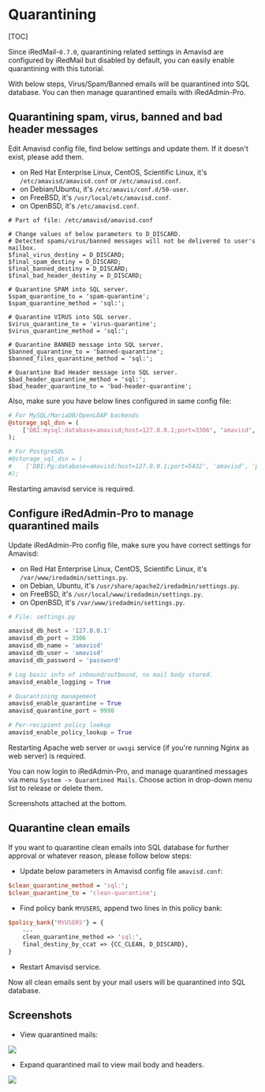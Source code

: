 # Quarantining

[TOC]


Since iRedMail-`0.7.0`, quarantining related settings in Amavisd are configured
by iRedMail but disabled by default, you can easily enable quarantining with
this tutorial.

With below steps, Virus/Spam/Banned emails will be quarantined into SQL database.
You can then manage quarantined emails with iRedAdmin-Pro.

## Quarantining spam, virus, banned and bad header messages

Edit Amavisd config file, find below settings and update them. If it doesn't
exist, please add them.

* on Red Hat Enterprise Linux, CentOS, Scientific Linux, it's `/etc/amavisd/amavisd.conf`
or `/etc/amavisd.conf`.
* on Debian/Ubuntu, it's `/etc/amavis/conf.d/50-user`.
* on FreeBSD, it's `/usr/local/etc/amavisd.conf`.
* on OpenBSD, it's `/etc/amavisd.conf`.

```
# Part of file: /etc/amavisd/amavisd.conf

# Change values of below parameters to D_DISCARD.
# Detected spams/virus/banned messages will not be delivered to user's mailbox.
$final_virus_destiny = D_DISCARD;
$final_spam_destiny = D_DISCARD;
$final_banned_destiny = D_DISCARD;
$final_bad_header_destiny = D_DISCARD;

# Quarantine SPAM into SQL server.
$spam_quarantine_to = 'spam-quarantine';
$spam_quarantine_method = 'sql:';

# Quarantine VIRUS into SQL server.
$virus_quarantine_to = 'virus-quarantine';
$virus_quarantine_method = 'sql:';

# Quarantine BANNED message into SQL server.
$banned_quarantine_to = 'banned-quarantine';
$banned_files_quarantine_method = 'sql:';

# Quarantine Bad Header message into SQL server.
$bad_header_quarantine_method = 'sql:';
$bad_header_quarantine_to = 'bad-header-quarantine';
```

Also, make sure you have below lines configured in same config file:

```perl
# For MySQL/MariaDB/OpenLDAP backends
@storage_sql_dsn = (
    ['DBI:mysql:database=amavisd;host=127.0.0.1;port=3306', 'amavisd', 'password'],
);

# For PostgreSQL
#@storage_sql_dsn = (
#    ['DBI:Pg:database=amavisd;host=127.0.0.1;port=5432', 'amavisd', 'password'],
#);
```

Restarting amavisd service is required.

## Configure iRedAdmin-Pro to manage quarantined mails

Update iRedAdmin-Pro config file, make sure you have correct settings for Amavisd:

* on Red Hat Enterprise Linux, CentOS, Scientific Linux, it's `/var/www/iredadmin/settings.py`.
* on Debian, Ubuntu, it's `/usr/share/apache2/iredadmin/settings.py`.
* on FreeBSD, it's `/usr/local/www/iredadmin/settings.py`.
* on OpenBSD, it's `/var/www/iredadmin/settings.py`.

```python
# File: settings.py

amavisd_db_host = '127.0.0.1'
amavisd_db_port = 3306
amavisd_db_name = 'amavisd'
amavisd_db_user = 'amavisd'
amavisd_db_password = 'password'

# Log basic info of inbound/outbound, no mail body stored.
amavisd_enable_logging = True

# Quarantining management
amavisd_enable_quarantine = True
amavisd_quarantine_port = 9998

# Per-recipient policy lookup
amavisd_enable_policy_lookup = True
```

Restarting Apache web server or `uwsgi` service (if you're running Nginx as
web server) is required.

You can now login to iRedAdmin-Pro, and manage quarantined messages via menu
`System -> Quarantined Mails`. Choose action in drop-down menu list to release
or delete them.

Screenshots attached at the bottom.

## Quarantine clean emails

If you want to quarantine clean emails into SQL database for further approval
or whatever reason, please follow below steps:

* Update below parameters in Amavisd config file `amavisd.conf`:

```perl
$clean_quarantine_method = 'sql:';
$clean_quarantine_to = 'clean-quarantine';
```

* Find policy bank `MYUSERS`, append two lines in this policy bank:

```perl
$policy_bank{'MYUSERS'} = {
    ...
    clean_quarantine_method => 'sql:',
    final_destiny_by_ccat => {CC_CLEAN, D_DISCARD},
}
```

* Restart Amavisd service.

Now all clean emails sent by your mail users will be quarantined into SQL
database.

## Screenshots

* View quarantined mails:

![](../images/iredadmin/system_maillog_quarantined.png)

* Expand quarantined mail to view mail body and headers.

![](../images/iredadmin/system_maillog_quarantined_expanded.png)
